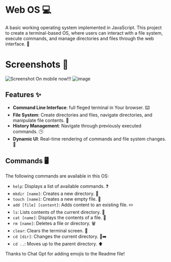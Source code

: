 # Web OS 💻

A basic working operating system implemented in JavaScript. This project to create a terminal-based OS, where users can interact with a file system, execute commands, and manage directories and files through the web interface. 🚀

# Screenshots 📸

![Screenshot](https://cloud-n2pq4h0o8-hack-club-bot.vercel.app/0_9794308f-cc50-43be-b5da-f19fc35d46de_.png)
On mobile now!!!
![image](https://github.com/user-attachments/assets/7a5ce4ba-f6e3-49e0-9dfa-3e3c318b67a7)

## Features ✨

- **Command Line Interface**: full fleged terminal in Your browser. ⌨️
- **File System**: Create directories and files, navigate directories, and manipulate file contents. 📁
- **History Management**: Navigate through previously executed commands. 🕒
- **Dynamic UI**: Real-time rendering of commands and file system changes. 🎨

## Commands 🖥️

The following commands are available in this OS:

- `help`: Displays a list of available commands. ❓
- `mkdir [name]`: Creates a new directory. 📂
- `touch [name]`: Creates a new empty file. 📄
- `add [file] [content]`: Adds content to an existing file. ✏️
- `ls`: Lists contents of the current directory. 📜
- `cat [name]`: Displays the contents of a file. 👀
- `rm [name]`: Deletes a file or directory. 🗑️
- `clear`: Clears the terminal screen. 🧹
- `cd [dir]`: Changes the current directory. 📂➡️
- `cd ..`: Moves up to the parent directory. ⬆️

Thanks to Chat Gpt for adding emojis to the Readme file!
